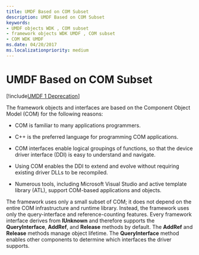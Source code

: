 ```yaml
---
title: UMDF Based on COM Subset
description: UMDF Based on COM Subset
keywords:
- UMDF objects WDK , COM subset
- framework objects WDK UMDF , COM subset
- COM WDK UMDF
ms.date: 04/20/2017
ms.localizationpriority: medium
---
```


# UMDF Based on COM Subset


[!include[UMDF 1 Deprecation](../includes/umdf-1-deprecation.md)]

The framework objects and interfaces are based on the Component Object Model (COM) for the following reasons:

-   COM is familiar to many applications programmers.

-   C++ is the preferred language for programming COM applications.

-   COM interfaces enable logical groupings of functions, so that the device driver interface (DDI) is easy to understand and navigate.

-   Using COM enables the DDI to extend and evolve without requiring existing driver DLLs to be recompiled.

-   Numerous tools, including Microsoft Visual Studio and active template library (ATL), support COM-based applications and objects.

The framework uses only a small subset of COM; it does not depend on the entire COM infrastructure and runtime library. Instead, the framework uses only the query-interface and reference-counting features. Every framework interface derives from **IUnknown** and therefore supports the **QueryInterface**, **AddRef**, and **Release** methods by default. The **AddRef** and **Release** methods manage object lifetime. The **QueryInterface** method enables other components to determine which interfaces the driver supports.

 

 





